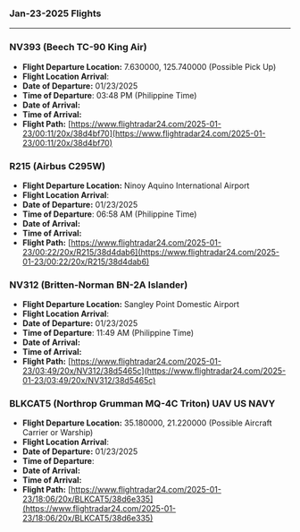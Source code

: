 ### Jan-23-2025 Flights
---
### NV393 (Beech TC-90 King Air)
- **Flight Departure Location:** 7.630000, 125.740000 (Possible Pick Up)
- **Flight Location Arrival**: 
- **Date of Departure:** 01/23/2025
- **Time of Departure**: 03:48 PM (Philippine Time)
- **Date of Arrival:** 
- **Time of Arrival:** 
- **Flight Path:** [https://www.flightradar24.com/2025-01-23/00:11/20x/38d4bf70](https://www.flightradar24.com/2025-01-23/00:11/20x/38d4bf70)
### R215 (Airbus C295W)
- **Flight Departure Location:** Ninoy Aquino International Airport
- **Flight Location Arrival**: 
- **Date of Departure:** 01/23/2025
- **Time of Departure**: 06:58 AM (Philippine Time)
- **Date of Arrival:** 
- **Time of Arrival:** 
- **Flight Path:** [https://www.flightradar24.com/2025-01-23/00:22/20x/R215/38d4dab6](https://www.flightradar24.com/2025-01-23/00:22/20x/R215/38d4dab6)
### NV312 (Britten-Norman BN-2A Islander)
- **Flight Departure Location:** Sangley Point Domestic Airport
- **Flight Location Arrival**: 
- **Date of Departure:** 01/23/2025
- **Time of Departure**: 11:49 AM (Philippine Time)
- **Date of Arrival:** 
- **Time of Arrival:** 
- **Flight Path:** [https://www.flightradar24.com/2025-01-23/03:49/20x/NV312/38d5465c](https://www.flightradar24.com/2025-01-23/03:49/20x/NV312/38d5465c)
### BLKCAT5 (Northrop Grumman MQ-4C Triton) UAV US NAVY
- **Flight Departure Location:** 35.180000, 21.220000 (Possible Aircraft Carrier or Warship)
- **Flight Location Arrival**: 
- **Date of Departure:** 01/23/2025
- **Time of Departure**: 
- **Date of Arrival:** 
- **Time of Arrival:** 
- **Flight Path:** [https://www.flightradar24.com/2025-01-23/18:06/20x/BLKCAT5/38d6e335](https://www.flightradar24.com/2025-01-23/18:06/20x/BLKCAT5/38d6e335)



